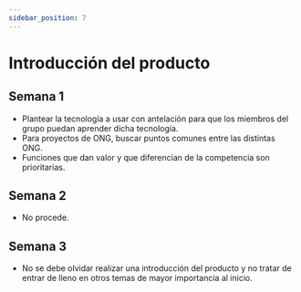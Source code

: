 ```yaml
---
sidebar_position: 7
---
```


# Introducción del producto

## Semana 1

- Plantear la tecnología a usar con antelación para que los miembros del grupo puedan aprender dicha tecnología.
- Para proyectos de ONG, buscar puntos comunes entre las distintas ONG.  
- Funciones que dan valor y que diferencian de la competencia son prioritarias.

## Semana 2
- No procede.

## Semana 3
- No se debe olvidar realizar una introducción del producto y no tratar de entrar de lleno en otros temas de mayor importancia al inicio.